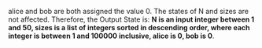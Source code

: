 alice and bob are both assigned the value 0. The states of N and sizes are not affected. Therefore, the Output State is: **N is an input integer between 1 and 50, sizes is a list of integers sorted in descending order, where each integer is between 1 and 100000 inclusive, alice is 0, bob is 0**.